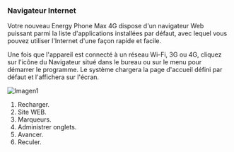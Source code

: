### Navigateur Internet

Votre nouveau Energy Phone Max 4G dispose d'un navigateur Web puissant parmi la liste d'applications installées par défaut, avec lequel vous pouvez utiliser l'Internet d'une façon rapide et facile.

Une fois que l'appareil est connecté à un réseau Wi-Fi, 3G ou 4G, cliquez sur l'icône du Navigateur situé dans le bureau ou sur le menu pour démarrer le programme. Le système chargera la page d'accueil défini par défaut et l'affichera sur l'écran.

![Imagen1](http://static.energysistem.com/images/manuals/42430/565c22413431b.jpg)

1. Recharger.
2. Site WEB.
3. Marqueurs.
4. Administrer onglets.
5. Avancer.
6. Reculer.
